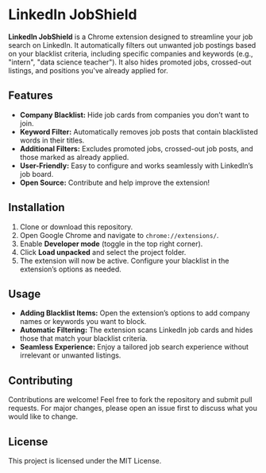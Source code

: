 # LinkedIn JobShield

**LinkedIn JobShield** is a Chrome extension designed to streamline your job search on LinkedIn. It automatically filters out unwanted job postings based on your blacklist criteria, including specific companies and keywords (e.g., "intern", "data science teacher"). It also hides promoted jobs, crossed-out listings, and positions you've already applied for.

## Features

- **Company Blacklist:** Hide job cards from companies you don’t want to join.
- **Keyword Filter:** Automatically removes job posts that contain blacklisted words in their titles.
- **Additional Filters:** Excludes promoted jobs, crossed-out job posts, and those marked as already applied.
- **User-Friendly:** Easy to configure and works seamlessly with LinkedIn’s job board.
- **Open Source:** Contribute and help improve the extension!

## Installation

1. Clone or download this repository.
2. Open Google Chrome and navigate to `chrome://extensions/`.
3. Enable **Developer mode** (toggle in the top right corner).
4. Click **Load unpacked** and select the project folder.
5. The extension will now be active. Configure your blacklist in the extension’s options as needed.

## Usage

- **Adding Blacklist Items:** Open the extension’s options to add company names or keywords you want to block.
- **Automatic Filtering:** The extension scans LinkedIn job cards and hides those that match your blacklist criteria.
- **Seamless Experience:** Enjoy a tailored job search experience without irrelevant or unwanted listings.

## Contributing

Contributions are welcome! Feel free to fork the repository and submit pull requests. For major changes, please open an issue first to discuss what you would like to change.

## License

This project is licensed under the MIT License.
